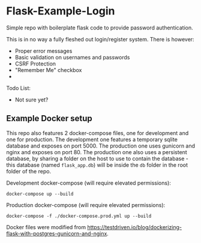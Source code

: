 # Flask-Example-Login
Simple repo with boilerplate flask code to provide password authentication.

This is in no way a fully fleshed out login/register system. There is however:
- Proper error messages
- Basic validation on usernames and passwords
- CSRF Protection
- "Remember Me" checkbox
- 
Todo List:
- Not sure yet?

## Example Docker setup
This repo also features 2 docker-compose files, one for development and one for production. The development one features a temporary sqlite database and exposes on port 5000. The production one uses gunicorn and nginx and exposes on port 80. The production one also uses a persistent database, by sharing a folder on the host to use to contain the database - this database (named `flask_app.db`) will be inside the `db` folder in the root folder of the repo.

Development docker-compose (will require elevated permissions):
```
docker-compose up --build
```

Production docker-compose (will require elevated permissions):
```
docker-compose -f ./docker-compose.prod.yml up --build
```

Docker files were modified from https://testdriven.io/blog/dockerizing-flask-with-postgres-gunicorn-and-nginx.
